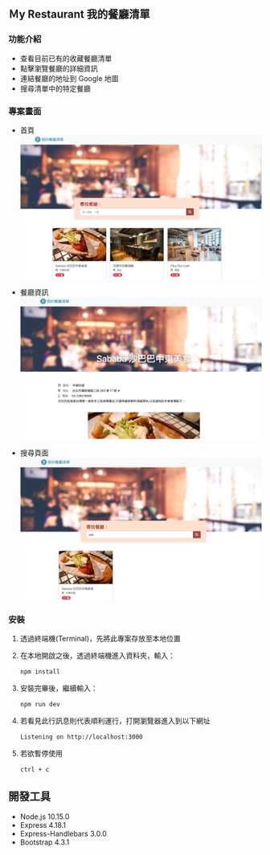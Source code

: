 ## Ｍy Restaurant 我的餐廳清單

### 功能介紹

- 查看目前已有的收藏餐廳清單
- 點擊瀏覽餐廳的詳細資訊
- 連結餐廳的地址到 Google 地圖
- 搜尋清單中的特定餐廳

### 專案畫面

- 首頁
![Index page about Restaurant List](./public/image/snapshot_index.png)

- 餐廳資訊
![Information page of clicked restaurant](./public/image/snapshot_info.png)

- 搜尋頁面
![Search page about certain restaurant](./public/image/snapshot_search.png)

### 安裝

1. 透過終端機(Terminal)，先將此專案存放至本地位置

2. 在本地開啟之後，透過終端機進入資料夾，輸入：

   ```bash
   npm install
   ```

3. 安裝完畢後，繼續輸入：

   ```bash
   npm run dev
   ```

4. 若看見此行訊息則代表順利運行，打開瀏覽器進入到以下網址

   ```bash
   Listening on http://localhost:3000
   ```

5. 若欲暫停使用

   ```bash
   ctrl + c
   ```

## 開發工具

- Node.js 10.15.0
- Express 4.18.1
- Express-Handlebars 3.0.0
- Bootstrap 4.3.1